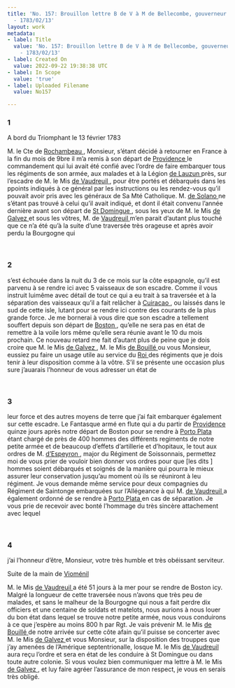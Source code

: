 ```yaml
---
title: 'No. 157: Brouillon lettre B de V à M de Bellecombe, gouverneur de St Domingue
  - 1783/02/13'
layout: work
metadata:
- label: Title
  value: 'No. 157: Brouillon lettre B de V à M de Bellecombe, gouverneur de St Domingue
    - 1783/02/13'
- label: Created On
  value: 2022-09-22 19:38:38 UTC
- label: In Scope
  value: 'true'
- label: Uploaded Filename
  value: No157

---
```

<div class="pages">
<div id="page-32573594">
<h3><a name="page-32573594">1</a></h3>
<div class="page-content">
<p>A bord du Triomphant le 13 février 1783</p>
<p>M. le Cte de  <a href="../subjects/32166229.html" title="Jean-Baptiste Donatien de Vimeur de Rochambeau; 1725-1807"> Rochambeau </a>, Monsieur, s’étant décidé à <span class="line-break"> </span>retourner en France à la fin du mois de 9bre il m’a <span class="line-break"> </span>remis à son départ de <a href="../subjects/32162951.html" title="Providence, Rhode Island"> Providence </a> le commandement <span class="line-break"> </span>qui lui avait été confié avec l’ordre de faire embarquer <span class="line-break"> </span>tous les régiments de son armée, aux malades et à la Légion<span class="line-break"> </span><a href="../subjects/32162865.html" title="Armand-Louis Gontaut, duc de Lauzun; 1747-1793"> de Lauzun </a> près, sur l’escadre de M. le Mis <a href="../subjects/32162848.html" title="Louis-Philippe de Rigaud, marquis de Vaudreuil; 1724-1802"> de Vaudreuil </a>, <span class="line-break"> </span>pour être portés et débarqués dans les ppoints indiqués à <span class="line-break"> </span>ce général par les instructions ou les rendez-vous qu’il <span class="line-break"> </span>pouvait avoir pris avec les généraux de Sa Mté Catholique. <span class="line-break"> </span>M. <a href="../subjects/32163090.html" title="José Solano y Bote; 1726-1806"> de Solano </a> ne s’étant pas trouvé à celui qu’il avait indiqué, <span class="line-break"> </span>et dont il était convenu l’année dernière avant son départ <span class="line-break"> </span>de <a href="../subjects/32162964.html" title="Saint-Domingue"> St Domingue </a>, sous les yeux de M. le Mis <a href="../subjects/32163084.html" title="Bernardo de Gálvez; 1746-1786"> de Galvez </a> <span class="line-break"> </span>et sous les vôtres, M. de <a href="../subjects/32162848.html" title="Louis-Philippe de Rigaud, marquis de Vaudreuil; 1724-1802"> Vaudreuil </a> m’en parait d’autant <span class="line-break"> </span>plus touché que ce n’a été qu’à la suite d’une traversée <span class="line-break"> </span>très orageuse et après avoir perdu la Bourgogne qui</p>
</div>
</div>
<br />
<div id="page-32573595">
<h3><a name="page-32573595">2</a></h3>
<div class="page-content">
<p>s’est échouée dans la nuit du 3 de ce mois sur la côte <span class="line-break"> </span>espagnole, qu’il est parvenu à se rendre ici avec 5 <span class="line-break"> </span>vaisseaux de son escadre. Comme il vous instruit lui<span class="line-break"></span>même avec détail de tout ce qui a eu trait à sa traversée <span class="line-break"> </span>et à la séparation des vaisseaux qu’il a fait relâcher <span class="line-break"> </span>à <a href="../subjects/32163082.html" title="Curaçao"> Cuiracao </a>, ou laissés dans le sud de cette isle, <span class="line-break"> </span>lutant pour se rendre ici contre des courants de la plus <span class="line-break"> </span>grande force. Je me bornerai à vous dire que son escadre <span class="line-break"> </span>a tellement souffert depuis son départ de <a href="../subjects/32162836.html" title=" Boston, Masssachusetts"> Boston </a>, qu’elle <span class="line-break"> </span>ne sera pas en état de remettre à la voile lors même <span class="line-break"> </span>qu’elle sera réunie avant le 10 du mois prochain. Ce <span class="line-break"> </span>nouveau retard me fait d’autant plus de peine que je dois <span class="line-break"> </span>croire que M. le Mis <a href="../subjects/32163084.html" title="Bernardo de Gálvez; 1746-1786"> de Galvez </a>, M. le Mis <a href="../subjects/32163080.html" title="François Claude Amour, Marquis de Bouillé; 1739-1800"> de Bouillé </a> ou <span class="line-break"> </span>vous Monsieur, eussiez pu faire un usage utile au service <span class="line-break"> </span>du <a href="../subjects/32162835.html" title="Louis XVI; 1754-1793"> Roi </a> des régiments que je dois tenir à leur disposition <span class="line-break"> </span>comme à la vôtre. S’il se présente une occasion plus <span class="line-break"> </span>sure j’auarais l’honneur de vous adresser un état de </p>
</div>
</div>
<br />
<div id="page-32573596">
<h3><a name="page-32573596">3</a></h3>
<div class="page-content">
<p>leur force et des autres moyens de terre que j’ai fait embarquer <span class="line-break"> </span>également sur cette escadre. <span class="line-break"> </span>Le Fantasque armé en flute qui a du partir de <a href="../subjects/32162951.html" title="Providence, Rhode Island"> Providence </a> <span class="line-break"> </span>quinze jours après notre départ de Boston pour se rendre <span class="line-break"> </span>à  <a href="../subjects/32163089.html" title="Puerto Plata, Dominican Republic"> Porto Plata </a> étant chargé de près de 400 hommes des <span class="line-break"> </span>différents regiments de notre petite armée et de beaucoup d’effets <span class="line-break"> </span>d’artillerie et d’hopitaux, le tout aux ordres de M. <a href="../subjects/32163087.html" title="d’Espeyron"> d’Espeyron </a>, <span class="line-break"> </span>major du Régiment de Soissonnais, permettez moi de vous <span class="line-break"> </span>prier de vouloir bien donner vos ordres pour que <span class="unclear">[les dits ]</span><span class="line-break"> </span>hommes soient débarqués et soignés de la manière qui <span class="line-break"> </span>pourra le mieux assurer leur conservation jusqu’au <span class="line-break"> </span>moment où ils se réuniront à leu régiment. Je <span class="line-break"> </span>vous demande même service pour deux compagnies <span class="line-break"> </span>du Régiment de Saintonge embarquées sur l’Allégeance <span class="line-break"> </span>à qui M. <a href="../subjects/32162848.html" title="Louis-Philippe de Rigaud, marquis de Vaudreuil; 1724-1802"> de Vaudreuil </a> a également ordonné de se <span class="line-break"> </span>rendre à <a href="../subjects/32163089.html" title="Puerto Plata, Dominican Republic"> Porto Plata </a> en cas de séparation. <span class="line-break"> </span>Je vous prie de recevoir avec bonté <span class="line-break"> </span>l’hommage du très sincère attachement avec lequel </p>
</div>
</div>
<br />
<div id="page-32573597">
<h3><a name="page-32573597">4</a></h3>
<div class="page-content">
<p>j’ai l’honneur d’être, Monsieur, votre très humble et très obéissant serviteur.</p>
<p>Suite de la main de <a href="../subjects/32163026.html" title="Antoine Charles du Houx, baron de Vioménil; 1734-1827"> Vioménil </a></p>
<p>M. le Mis <a href="../subjects/32162848.html" title="Louis-Philippe de Rigaud, marquis de Vaudreuil; 1724-1802"> de Vaudreuil </a> a été 51 jours à la mer pour se rendre <span class="line-break"> </span>de Boston icy. Malgré la longueur de cette traversée nous n’avons <span class="line-break"> </span>que très peu de malades, et sans le malheur de la Bourgogne <span class="line-break"> </span>qui nous a fait perdre dix officiers et une centaine de <span class="line-break"> </span>soldats et matelots, nous aurions à nous louer du bon <span class="line-break"> </span>état dans lequel se trouve notre petite armée, nous vous <span class="line-break"> </span>conduirons à ce que j’espère au moins 800 h par Rgt. <span class="line-break"> </span>Je vais prévenir M. le Mis <a href="../subjects/32163080.html" title="François Claude Amour, Marquis de Bouillé; 1739-1800"> de Bouillé </a> de notre arrivée <span class="line-break"> </span>sur cette côte afain qu’il puisse se concerter avec M. le Mis <span class="line-break"> </span><a href="../subjects/32163084.html" title="Bernardo de Gálvez; 1746-1786"> de Galvez </a> et vous Monsieur, sur la disposition <span class="line-break"> </span>des trouppes que j’ay amenées de l’Amérique septentrionalle, <span class="line-break"> </span>losque M. le Mis <a href="../subjects/32162848.html" title="Louis-Philippe de Rigaud, marquis de Vaudreuil; 1724-1802"> de Vaudreuil </a> aura reçu l’ordre <span class="line-break"> </span>et sera en état de les conduire à St Domingue ou <span class="line-break"> </span>dans toute autre colonie. <span class="line-break"> </span>Si vous voulez bien communiquer ma lettre à M. le Mis <span class="line-break"> </span><a href="../subjects/32163084.html" title="Bernardo de Gálvez; 1746-1786"> de Galvez </a>, et luy faire agréer l’assurance de mon respect, <span class="line-break"> </span>je vous en serais très obligé. </p>
</div>
</div>
<br />
</div>
